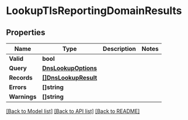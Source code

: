 # LookupTlsReportingDomainResults

## Properties

Name | Type | Description | Notes
------------ | ------------- | ------------- | -------------
**Valid** | **bool** |  | 
**Query** | [**DnsLookupOptions**](DNSLookupOptions) |  | 
**Records** | [**[]DnsLookupResult**](DNSLookupResult) |  | 
**Errors** | **[]string** |  | 
**Warnings** | **[]string** |  | 

[[Back to Model list]](../README#documentation-for-models) [[Back to API list]](../README#documentation-for-api-endpoints) [[Back to README]](../README)



